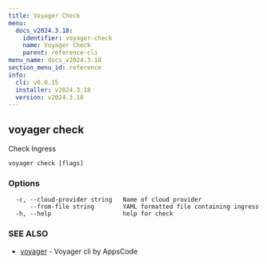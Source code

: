 ```yaml
---
title: Voyager Check
menu:
  docs_v2024.3.18:
    identifier: voyager-check
    name: Voyager Check
    parent: reference-cli
menu_name: docs_v2024.3.18
section_menu_id: reference
info:
  cli: v0.0.15
  installer: v2024.3.18
  version: v2024.3.18
---
```


## voyager check

Check Ingress

```
voyager check [flags]
```

### Options

```
  -c, --cloud-provider string   Name of cloud provider
      --from-file string        YAML formatted file containing ingress
  -h, --help                    help for check
```

### SEE ALSO

* [voyager](/docs/v2024.3.18/reference/cli/voyager)	 - Voyager cli by AppsCode

